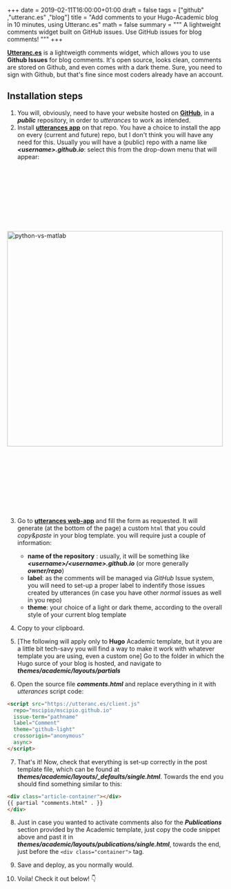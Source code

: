 +++
date = 2019-02-11T16:00:00+01:00
draft = false
tags = ["github" ,"utteranc.es" ,"blog"]
title = "Add comments to your Hugo-Academic blog in 10 minutes, using Utteranc.es"
math = false
summary = """
A lightweight comments widget built on GitHub issues. Use GitHub issues for blog comments!
"""
+++

[**Utteranc.es**](https://utteranc.es/) is a lightweigth comments widget, which allows you to use **Github Issues** for blog comments. It's open source, looks clean, comments are stored on Github, and even comes with a dark theme. Sure, you need to sign with Github, but that's fine since most coders already have an account.

## Installation steps

1. You will, obviously, need to have your website hosted on [**GitHub**](https://github.com/), in a ***public*** repository, in order to *utterances* to work as intended.
2. Install [**utterances app**](https://github.com/apps/utterances) on that repo. You have a choice to install the app on every (current and future) repo, but I don't think you will have any need for this. Usually you will have a (public) repo with a name like ***\<username\>.github.io***: select this from the drop-down menu that will appear:
<p><img src="../../img/posts/utterances/app-setup.png" alt="python-vs-matlab" width="500" vspace="150"/></p>

3. Go to [**utterances web-app**](https://utteranc.es/) and fill the form as requested. It will generate (at the bottom of the page) a custom `html` that you could *copy&paste* in your blog template. you will require just a couple of information:
   - **name of the repository** : usually, it will be something like ***<username\>/\<username\>.github.io*** (or more generally ***owner/repo***)
   - **label**: as the comments will be managed via *GitHub* Issue system, you will need to set-up a proper label to indentify those issues created by utterances (in case you have other *normal* issues as well in you repo)
   - **theme**: your choice of a light or dark theme, according to the overall style of your current blog template

4. Copy to your clipboard.
5. [The following will apply only to **Hugo** Academic template, but it you are a little bit tech-savy you will find a way to make it work with whatever template you are using, even a custom one] Go to the folder in which the Hugo surce of your blog is hosted, and navigate to ***themes/academic/layouts/partials***
6. Open the source file ***comments.html*** and replace everything in it with *utterances* script code:
```html
<script src="https://utteranc.es/client.js"
  repo="mscipio/mscipio.github.io"
  issue-term="pathname"
  label="Comment"
  theme="github-light"
  crossorigin="anonymous"
  async>
</script>
```

7. That's it! Now, check that everything is set-up correctly in the post template file, which can be found at ***themes/academic/layouts/_defaults/single.html***. Towards the end you should find something similar to this:
```html
<div class="article-container"></div>
{{ partial "comments.html" . }}
</div>
   ```

8. Just in case you wanted to activate comments also for the ***Publications*** section provided by the Academic template, just copy the code snippet above and past it in ***themes/academic/layouts/publications/single.html***, towards the end, just before the `<div class="container">` tag.

9. Save and deploy, as you normally would.
10. Voila! Check it out below! 👇